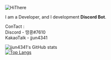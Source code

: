 ![HiThere](https://camo.githubusercontent.com/f5b6ae6839a281f177ecea00d3ddc7f83ef33b635ebfce9516d8a5fb57e19f4c/68747470733a2f2f63617073756c652d72656e6465722e76657263656c2e6170702f6170693f747970653d7761766526636f6c6f723d74696d654772616469656e74266865696768743d3330302673656374696f6e3d68656164657226746578743d4869253230546865726525323025463025394625393125384226666f6e7453697a653d3930)

I am a Developer, and I development **Discord Bot**.

ConTact : <br>
Discord - 땅콩#7610 <br>
KakaoTalk - jjun4341

![jjun4341's GitHub stats](https://github-readme-stats.vercel.app/api?username=jjun4341&show_icons=true&theme=radical) <br>
[![Top Langs](https://github-readme-stats.vercel.app/api/top-langs/?username=jjun4341&layout=compact)](https://github.com/anuraghazra/github-readme-stats)
